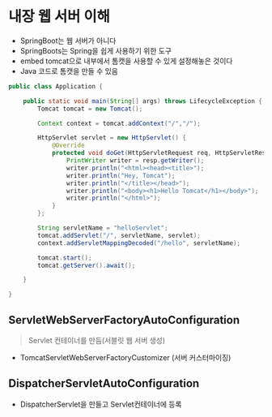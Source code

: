 # 내장 웹 서버 이해
- SpringBoot는 웹 서버가 아니다
- SpringBoots는 Spring을 쉽게 사용하기 위한 도구
- embed tomcat으로 내부에서 톰캣을 사용할 수 있게 설정해놓은 것이다
- Java 코드로 톰캣을 만들 수 있음
```java
public class Application {

    public static void main(String[] args) throws LifecycleException {
        Tomcat tomcat = new Tomcat();

        Context context = tomcat.addContext("/","/");

        HttpServlet servlet = new HttpServlet() {
            @Override
            protected void doGet(HttpServletRequest req, HttpServletResponse resp) throws ServletException, IOException {
                PrintWriter writer = resp.getWriter();
                writer.println("<html><head><title>");
                writer.println("Hey, Tomcat");
                writer.println("</title></head>");
                writer.println("<body><h1>Hello Tomcat</h1></body>");
                writer.println("</html>");
            }
        };

        String servletName = "helloServlet";
        tomcat.addServlet("/", servletName, servlet);
        context.addServletMappingDecoded("/hello", servletName);

        tomcat.start();
        tomcat.getServer().await();

    }

}
```

## ServletWebServerFactoryAutoConfiguration
> Servlet 컨테이너를 만듬(서블릿 웹 서버 생성)
- TomcatServletWebServerFactoryCustomizer (서버 커스터마이징)

## DispatcherServletAutoConfiguration
- DispatcherServlet을 만들고 Servlet컨테이너에 등록